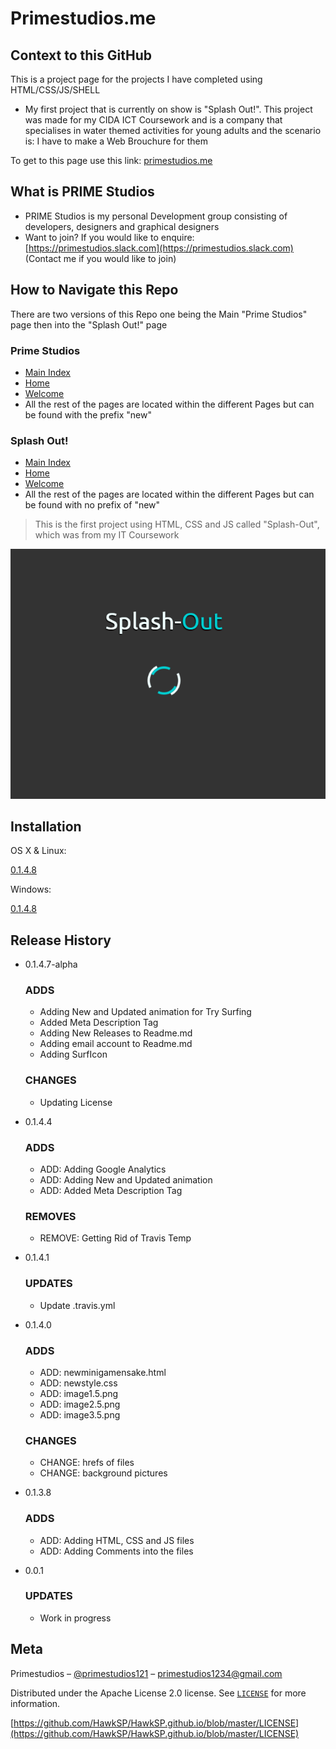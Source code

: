 # Primestudios.me 

## Context to this GitHub
This is a project page for the projects I have completed using HTML/CSS/JS/SHELL 

* My first project that is currently on show is "Splash Out!". This project was made for my CIDA ICT Coursework and is 
  a company that specialises in water themed activities for young adults and the scenario is: I have to make a Web Brouchure for them

To get to this page use this link: [primestudios.me](http://www.primestudios.me)
## What is PRIME Studios
 * PRIME Studios is my personal Development group consisting of developers, designers and graphical designers
 * Want to join? If you would like to enquire: [https://primestudios.slack.com](https://primestudios.slack.com) (Contact me if you would like to join)
## How to Navigate this Repo

There are two versions of this Repo one being the Main "Prime Studios" page then into the "Splash Out!" page
### Prime Studios
* [Main Index](https://github.com/HawkSP/HawkSP.github.io/blob/master/newindex.html)
* [Home](https://github.com/HawkSP/HawkSP.github.io/blob/master/newindex.html)
* [Welcome](https://github.com/HawkSP/HawkSP.github.io/blob/master/newelcome.html)
* All the rest of the pages are located within the different Pages but can be found with the prefix "new"
### Splash Out!
* [Main Index](https://github.com/HawkSP/HawkSP.github.io/blob/master/index.html)
* [Home](https://github.com/HawkSP/HawkSP.github.io/blob/master/home.html)
* [Welcome](https://github.com/HawkSP/HawkSP.github.io/blob/master/welcome.html)
* All the rest of the pages are located within the different Pages but can be found with no prefix of "new"

>This is the first project using HTML, CSS and JS called "Splash-Out", which 
 was from my IT Coursework

![alt text](https://github.com/HawkSP/HawkSP.github.io/blob/master/Images/readme.md/Example%20Images/SplashOutExample.PNG "Logo Title Text 1")

## Installation

OS X & Linux:

[0.1.4.8](https://drive.google.com/uc?export=download&id=1eOBVcvu49iQLo_v3vCc1c-7ZvMYIeguz)

Windows:

[0.1.4.8](https://drive.google.com/uc?export=download&id=1eOBVcvu49iQLo_v3vCc1c-7ZvMYIeguz)

## Release History
* 0.1.4.7-alpha
    ### ADDS
     * Adding New and Updated animation for Try Surfing
     * Added Meta Description Tag
     * Adding New Releases to Readme.md
     * Adding email account to Readme.md
     * Adding SurfIcon

    ### CHANGES
     * Updating License
* 0.1.4.4
     ### ADDS
     * ADD: Adding Google Analytics
     * ADD: Adding New and Updated animation
     * ADD: Added Meta Description Tag
     
     ### REMOVES
     * REMOVE: Getting Rid of Travis Temp
* 0.1.4.1
    ### UPDATES
    * Update .travis.yml
* 0.1.4.0 
    ### ADDS
    * ADD: newminigamensake.html
    * ADD: newstyle.css
    * ADD: image1.5.png
    * ADD: image2.5.png
    * ADD: image3.5.png
    ### CHANGES
    * CHANGE: hrefs of files
    * CHANGE: background pictures
* 0.1.3.8
    ### ADDS
    * ADD: Adding HTML, CSS and JS files
    * ADD: Adding Comments into the files
* 0.0.1
    ### UPDATES
    * Work in progress

## Meta

Primestudios – [@primestudios121](https://twitter.com/primestudios121) – primestudios1234@gmail.com

Distributed under the Apache License 2.0 license. See [``LICENSE``](https://github.com/HawkSP/HawkSP.github.io/blob/master/LICENSE) for more information.

[https://github.com/HawkSP/HawkSP.github.io/blob/master/LICENSE](https://github.com/HawkSP/HawkSP.github.io/blob/master/LICENSE)

<!-- Markdown link -->

